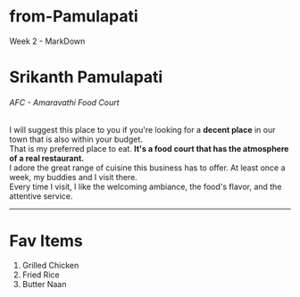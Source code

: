 # from-Pamulapati
Week 2 - MarkDown

# Srikanth Pamulapati
###### AFC - Amaravathi Food Court

I will suggest this place to you if you're looking for a **decent place** in our town that is also within your budget.<br>
That is my preferred place to eat. **It's a food court that has the atmosphere of a real restaurant.**<br>
I adore the great range of cuisine this business has to offer. At least once a week, my buddies and I visit there.<br>
Every time I visit, I like the welcoming ambiance, the food's flavor, and the attentive service.

---

# Fav Items
1. Grilled Chicken
2. Fried Rice
3. Butter Naan